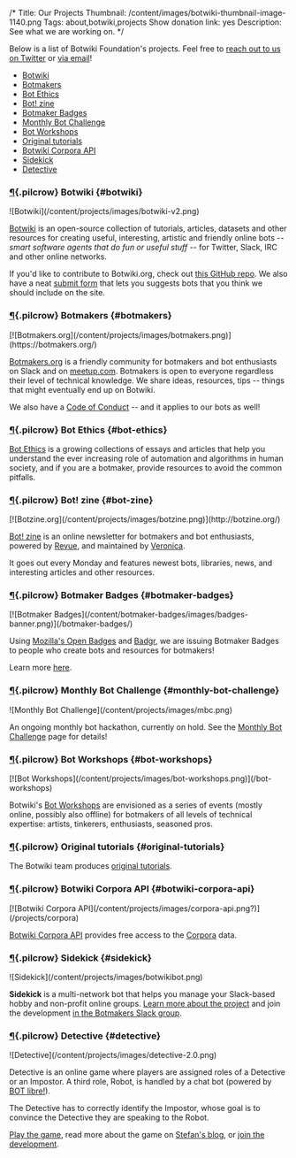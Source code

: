 /*
Title: Our Projects
Thumbnail: /content/images/botwiki-thumbnail-image-1140.png
Tags: about,botwiki,projects
Show donation link: yes
Description: See what we are working on.
*/


Below is a list of Botwiki Foundation's projects. Feel free to [reach out to us on Twitter](https://twitter.com/botwikidotorg) or [via email](mailto:stefan@botwiki.org?cc=v@veronicabelmont.com)!

- [Botwiki](#botwiki)
- [Botmakers](#botmakers)
- [Bot Ethics](#bot-ethics)
- [Bot! zine](#bot-zine)
- [Botmaker Badges](#botmaker-badges)
- [Monthly Bot Challenge](#monthly-bot-challenge)
- [Bot Workshops](#bot-workshops)
- [Original tutorials](#original-tutorials)
- [Botwiki Corpora API](#botwiki-corpora-api)
- [Sidekick](#sidekick)
- [Detective](#detective)


### [¶](#botwiki){.pilcrow} Botwiki {#botwiki}

<div class="centered-text" markdown='1'>
![Botwiki](/content/projects/images/botwiki-v2.png)
</div>

[Botwiki](https://botwiki.org/) is an open-source collection of tutorials, articles, datasets and other resources for creating useful, interesting, artistic and friendly online bots -- *smart software agents that do fun or useful stuff* -- for Twitter, Slack, IRC and other online networks.

If you'd like to contribute to Botwiki.org, check out [this GitHub repo](https://github.com/botwiki/botwiki.org). We also have a neat [submit form](https://botwiki.org/submit-your-bot) that lets you suggests bots that you think we should include on the site.

### [¶](#botmakers){.pilcrow} Botmakers {#botmakers}

<div class="centered-text" markdown='1'>
[![Botmakers.org](/content/projects/images/botmakers.png)](https://botmakers.org/)
</div>

[Botmakers.org](https://botmakers.org/) is a friendly community for botmakers and bot enthusiasts on Slack and on [meetup.com](http://www.meetup.com/botmakers/). Botmakers is open to everyone regardless their level of technical knowledge. We share ideas, resources, tips -- things that might eventually end up on Botwiki.

We also have a [Code of Conduct](http://botwiki.org/coc) -- and it applies to our bots as well!


### [¶](#bot-ethics){.pilcrow} Bot Ethics {#bot-ethics}

[Bot Ethics](/bot-ethics/) is a growing collections of essays and articles that help you understand the ever increasing role of automation and algorithms in human society, and if you are a botmaker, provide resources to avoid the common pitfalls.

### [¶](#bot-zine){.pilcrow} Bot! zine {#bot-zine}

<div class="centered-text" markdown='1'>
[![Botzine.org](/content/projects/images/botzine.png)](http://botzine.org/)
</div>

[Bot! zine](https://botzine.org/) is an online newsletter for botmakers and bot enthusiasts, powered by [Revue](https://www.getrevue.co/), and maintained by [Veronica](/about/team#veronica).

It goes out every Monday and features newest bots, libraries, news, and interesting articles and other resources.


### [¶](#botmaker-badges){.pilcrow} Botmaker Badges {#botmaker-badges}

<div class="centered-text" markdown='1'>
[![Botmaker Badges](/content/botmaker-badges/images/badges-banner.png)](/botmaker-badges/)
</div>

Using [Mozilla's Open Badges](https://en.wikipedia.org/wiki/Mozilla_Open_Badges) and [Badgr](http://info.badgr.io/), we are issuing Botmaker Badges to people who create bots and resources for botmakers!

Learn more [here](/botmaker-badges/).


### [¶](#monthly-bot-challenge){.pilcrow} Monthly Bot Challenge {#monthly-bot-challenge}

<div class="centered-text" markdown='1'>
![Monthly Bot Challenge](/content/projects/images/mbc.png)
</div>

An ongoing monthly bot hackathon, currently on hold. See the [Monthly Bot Challenge](/monthly-bot-challenge/) page for details!


### [¶](#bot-workshops){.pilcrow} Bot Workshops {#bot-workshops}

<div class="centered-text" markdown='1'>
[![Bot Workshops](/content/projects/images/bot-workshops.png)](/bot-workshops)
</div>

Botwiki's [Bot Workshops](/bot-workshops) are envisioned as a series of events (mostly online, possibly also offline) for botmakers of all levels of technical expertise: artists, tinkerers, enthusiasts, seasoned pros.

### [¶](#original-tutorials){.pilcrow} Original tutorials {#original-tutorials}

The Botwiki team produces [original tutorials](/tag/tutorial+botwiki-original).

### [¶](#botwiki-corpora-api){.pilcrow} Botwiki Corpora API {#botwiki-corpora-api}

<div class="centered-text" markdown='1'>
[![Botwiki Corpora API](/content/projects/images/corpora-api.png?)](/projects/corpora)
</div>

[Botwiki Corpora API](/projects/corpora/) provides free access to the [Corpora](https://github.com/dariusk/corpora) data.

### [¶](#sidekick){.pilcrow} Sidekick {#sidekick}

<div class="centered-text" markdown='1'>
![Sidekick](/content/projects/images/botwikibot.png)
</div>

**Sidekick** is a multi-network bot that helps you manage your Slack-based hobby and non-profit online groups. [Learn more about the project](/projects/sidekick/) and join the development [in the Botmakers Slack group](https://botmakers.org/).


### [¶](#detective){.pilcrow} Detective {#detective}

<div class="centered-text" markdown='1'>
![Detective](/content/projects/images/detective-2.0.png)
</div>

Detective is an online game where players are assigned roles of a Detective or an Impostor. A third role, Robot, is handled by a chat bot (powered by [BOT libre!](https://www.botlibre.com/)).

The Detective has to correctly identify the Impostor, whose goal is to convince the Detective they are speaking to the Robot.

[Play the game](http://fourtonfish.com/detective/), read more about the game on [Stefan's blog](https://fourtonfish.com/tag/detective/), or [join the development](https://github.com/botwiki/detective/).
